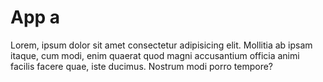 # App a

Lorem, ipsum dolor sit amet consectetur adipisicing elit. Mollitia ab ipsam itaque, cum modi, enim quaerat quod magni accusantium officia animi facilis facere quae, iste ducimus. Nostrum modi porro tempore?
